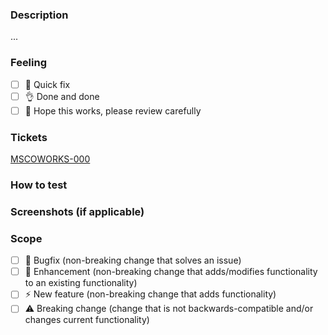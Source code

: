 ### Description

...

### Feeling

- [ ] 🤙 Quick fix
- [ ] 👌 Done and done
- [ ] 🤞 Hope this works, please review carefully

### Tickets

[MSCOWORKS-000](https://pxnwco.atlassian.net/browse/MSCOWORKS-000)

### How to test

### Screenshots (if applicable)

### Scope

- [ ] 🐞 Bugfix (non-breaking change that solves an issue)
- [ ] 💚 Enhancement (non-breaking change that adds/modifies functionality to an existing functionality)
- [ ] ⚡️ New feature (non-breaking change that adds functionality)
- [ ] ⚠️ Breaking change (change that is not backwards-compatible and/or changes current functionality)
